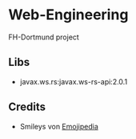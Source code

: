 # Web-Engineering
FH-Dortmund project

## Libs
* javax.ws.rs:javax.ws-rs-api:2.0.1

## Credits
* Smileys von [Emojipedia](http://emojipedia.org/apple/)
